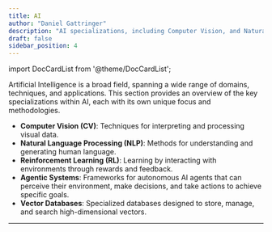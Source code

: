 ```yaml
---
title: AI
author: "Daniel Gattringer"
description: "AI specializations, including Computer Vision, and Natural Language Processing (NLP), Agentic Systems, and more."
draft: false
sidebar_position: 4
---
```


import DocCardList from '@theme/DocCardList';

Artificial Intelligence is a broad field, spanning a wide range of domains, techniques, and applications. This section provides an overview of the key specializations within AI, each with its own unique focus and methodologies.

- **Computer Vision (CV)**: Techniques for interpreting and processing visual data.
- **Natural Language Processing (NLP)**: Methods for understanding and generating human language.
- **Reinforcement Learning (RL)**: Learning by interacting with environments through rewards and feedback.
- **Agentic Systems**: Frameworks for autonomous AI agents that can perceive their environment, make decisions, and take actions to achieve specific goals.
- **Vector Databases**: Specialized databases designed to store, manage, and search high-dimensional vectors.
  
---

<DocCardList />
